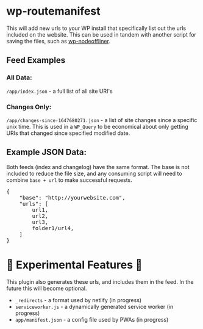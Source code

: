 # wp-routemanifest
This will add new urls to your WP install that specifically list out the urls included on the website. This can be used in tandem with another script for saving the files, such as [wp-nodeoffliner](https://github.com/scottcarver/wp-nodeoffliner).

## Feed Examples
### All Data:
`/app/index.json` - a full list of all site URI's

### Changes Only: 
`/app/changes-since-1647680271.json` - a list of site changes since a specific unix time. This is used in a `WP_Query` to be economical about only getting URIs that changed since specified modified date. 

## Example JSON Data:
Both feeds (index and changelog) have the same format. The base is not included to reduce the file size, and any consuming script will need to combine `base + url` to make successful requests. 

<pre>
{
    "base": "http://yourwebsite.com",
    "urls": [
        url1,
        url2,
        url3,
        folder1/url4,
    ]
}
</pre>


# 🚧 Experimental Features 🚧
This plugin also generates these urls, and includes them in the feed. In the future this will become optional.
- `_redirects` - a format used by netlify (in progress)
- `serviceworker.js` - a dynamically generated service worker (in progress)
- `app/manifest.json` - a config file used by PWAs (in progress)